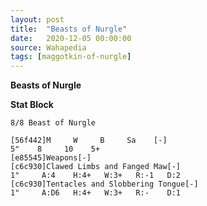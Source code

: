 ```yaml
---
layout: post
title:  "Beasts of Nurgle"
date:   2020-12-05 00:00:00
source: Wahapedia
tags: [maggotkin-of-nurgle]
---
```


**Beasts of Nurgle**

**Stat Block**
```
8/8 Beast of Nurgle
```

```
[56f442]M     W     B     Sa    [-]
5"    8     10    5+    
[e85545]Weapons[-]
[c6c930]Clawed Limbs and Fanged Maw[-]
1"     A:4    H:4+   W:3+   R:-1   D:2   
[c6c930]Tentacles and Slobbering Tongue[-]
1"     A:D6   H:4+   W:3+   R:-    D:1   
```
    
